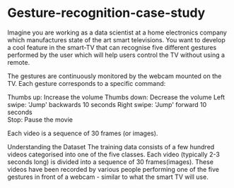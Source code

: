 # Gesture-recognition-case-study

Imagine you are working as a data scientist at a home electronics company which manufactures state of the art smart televisions. You want to develop a cool feature 
in the smart-TV that can recognise five different gestures performed by the user which will help users control the TV without using a remote. 

The gestures are continuously monitored by the webcam mounted on the TV. Each gesture corresponds to a specific command:

Thumbs up:  Increase the volume
Thumbs down: Decrease the volume
Left swipe: 'Jump' backwards 10 seconds
Right swipe: 'Jump' forward 10 seconds  
Stop: Pause the movie
 
Each video is a sequence of 30 frames (or images).

Understanding the Dataset
The training data consists of a few hundred videos categorised into one of the five classes. Each video (typically 2-3 seconds long) is divided into a sequence of 
30 frames(images). These videos have been recorded by various people performing one of the five gestures in front of a webcam - similar to what the smart TV will use. 
